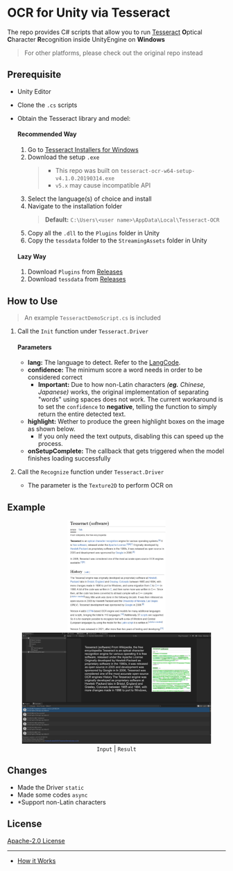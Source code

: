 # OCR for Unity via Tesseract
The repo provides C# scripts that allow you to run [Tesseract](https://github.com/tesseract-ocr/tesseract) **O**ptical **C**haracter **R**ecognition inside UnityEngine on **Windows**

> For other platforms, please check out the original repo instead

## Prerequisite
- Unity Editor
- Clone the `.cs` scripts
- Obtain the Tesseract library and model:

    #### Recommended Way
    1. Go to [Tesseract Installers for Windows](https://digi.bib.uni-mannheim.de/tesseract/)
    2. Download the setup `.exe`
        > - This repo was built on `tesseract-ocr-w64-setup-v4.1.0.20190314.exe`
        > - `v5.x` may cause incompatible API
    3. Select the language(s) of choice and install
    4. Navigate to the installation folder
        > **Default:** `C:\Users\<user name>\AppData\Local\Tesseract-OCR`
    5. Copy all the `.dll` to the `Plugins` folder in Unity
    6. Copy the `tessdata` folder to the `StreamingAssets` folder in Unity

    #### Lazy Way
    1. Download `Plugins` from [Releases](https://github.com/Haoming02/tesseract-ocr-unity/releases)
    2. Download `tessdata` from [Releases](https://github.com/Haoming02/tesseract-ocr-unity/releases)

## How to Use
> An example `TesseractDemoScript.cs` is included

1. Call the `Init` function under `Tesseract.Driver`
    #### Parameters
    - **lang:** The language to detect. Refer to the [LangCode](https://tesseract-ocr.github.io/tessdoc/Data-Files-in-different-versions.html).
    - **confidence:** The minimum score a word needs in order to be considered correct
        - **Important:** Due to how non-Latin characters *(**eg.** Chinese, Japanese)* works, the original implementation of separating "words" using spaces does not work. The current workaround is to set the `confidence` to **negative**, telling the function to simply return the entire detected text.
    - **highlight:** Wether to produce the green highlight boxes on the image as shown below.
        - If you only need the text outputs, disabling this can speed up the process.
    - **onSetupComplete:** The callback that gets triggered when the model finishes loading successfully

2. Call the `Recognize` function under `Tesseract.Driver`
    - The parameter is the `Texture2D` to perform OCR on

## Example
<p align="center">
<img src="wiki.jpg" height=256>
<img src="sample.jpg" height=256>
<br>
<code>Input</code>
|
<code>Result</code>
</p>

## Changes
- Made the Driver `static`
- Made some codes `async`
- *Support non-Latin characters

## License
[Apache-2.0 License](LICENSE)

<hr>

- [How it Works](https://medium.com/xrpractices/offline-ocr-using-tesseract-in-unity-part-1-b9a717ac7bcb)

